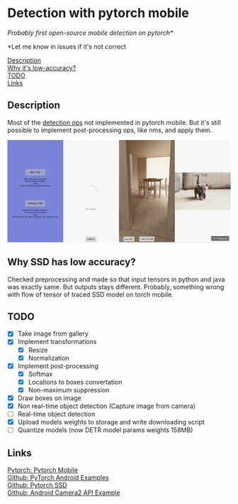 # Detection with pytorch mobile
*Probably first open-source mobile detection on pytorch&ast;*  

&ast;Let me know in issues if it's not correct  
  
[Description](#description)  
[Why it's low-accuracy?](#why-ssd-has-low-accuracy)  
[TODO](#todo)  
[Links](#links)

## Description
Most of the [detection ops](https://pytorch.org/docs/stable/torchvision/ops.html) not implemented in pytorch mobile. 
But it's still possible to implement post-processing ops, like nms, and apply them.
  
<img src="https://raw.githubusercontent.com/temirgaliyev/pytorch_mobile_detection/master/static/main.png" width=25% height=25%><img src="https://raw.githubusercontent.com/temirgaliyev/pytorch_mobile_detection/master/static/downloading.png" width=25% height=25%><img src="https://raw.githubusercontent.com/temirgaliyev/pytorch_mobile_detection/master/static/capturing.png" width=25% height=25%><img src="https://raw.githubusercontent.com/temirgaliyev/pytorch_mobile_detection/master/static/result.png" width=25% height=25%>


## Why SSD has low accuracy?
Checked preprocessing and made so that input tensors in python and java was exactly same. But outputs stays different. Probably, something wrong with flow of tensor of traced SSD model on torch mobile. 

## TODO
- [x] Take image from gallery
- [x] Implement transformations
  - [x] Resize
  - [x] Normalization
- [x] Implement post-processing
  - [x] Softmax
  - [x] Locations to boxes convertation
  - [x] Non-maximum suppression
- [x] Draw boxes on image
- [x] Non real-time object detection (Capture image from camera)
- [ ] Real-time object detection
- [x] Upload models weights to storage and write downloading script
- [ ] Quantize models (now DETR model params weights 158MB)

## Links
[Pytorch: Pytorch Mobile](https://pytorch.org/mobile/android/)  
[Github: PyTorch Android Examples](https://github.com/pytorch/android-demo-app)  
[Github: Pytorch SSD](https://github.com/qfgaohao/pytorch-ssd)  
[Github: Android Camera2 API Example](https://github.com/Jiankai-Sun/Android-Camera2-API-Example)
